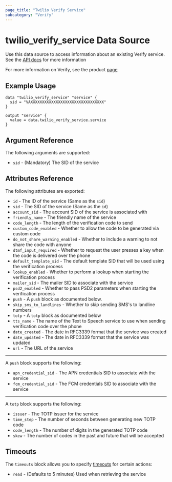 ```yaml
---
page_title: "Twilio Verify Service"
subcategory: "Verify"
---
```


# twilio_verify_service Data Source

Use this data source to access information about an existing Verify service. See the [API docs](https://www.twilio.com/docs/verify/api/service) for more information

For more information on Verify, see the product [page](https://www.twilio.com/verify)

## Example Usage

```hcl
data "twilio_verify_service" "service" {
  sid = "VAXXXXXXXXXXXXXXXXXXXXXXXXXXXXXXXX"
}

output "service" {
  value = data.twilio_verify_service.service
}
```

## Argument Reference

The following arguments are supported:

- `sid` - (Mandatory) The SID of the service

## Attributes Reference

The following attributes are exported:

- `id` - The ID of the service (Same as the `sid`)
- `sid` - The SID of the service (Same as the `id`)
- `account_sid` - The account SID of the service is associated with
- `friendly_name` - The friendly name of the service
- `code_length` - The length of the verification code to send
- `custom_code_enabled` - Whether to allow the code to be generated via custom code
- `do_not_share_warning_enabled` - Whether to include a warning to not share the code with anyone
- `dtmf_input_required` - Whether to request the user presses a key when the code is delivered over the phone
- `default_template_sid` - The default template SID that will be used using the verification process
- `lookup_enabled` - Whether to perform a lookup when starting the verification process
- `mailer_sid` - The mailer SID to associate with the service
- `psd2_enabled` - Whether to pass PSD2 parameters when starting the verification process
- `push` - A `push` block as documented below.
- `skip_sms_to_landlines` - Whether to skip sending SMS's to landline numbers
- `totp` - A `totp` block as documented below
- `tts_name` - The name of the Text to Speech service to use when sending verification code over the phone
- `date_created` - The date in RFC3339 format that the service was created
- `date_updated` - The date in RFC3339 format that the service was updated
- `url` - The URL of the service

---

A `push` block supports the following:

- `apn_credential_sid` - The APN credentials SID to associate with the service
- `fcm_credential_sid` - The FCM credentials SID to associate with the service

---

A `totp` block supports the following:

- `issuer` - The TOTP issuer for the service
- `time_step` - The number of seconds between generating new TOTP code
- `code_length` - The number of digits in the generated TOTP code
- `skew` - The number of codes in the past and future that will be accepted

## Timeouts

The `timeouts` block allows you to specify [timeouts](https://www.terraform.io/docs/configuration/resources.html#timeouts) for certain actions:

- `read` - (Defaults to 5 minutes) Used when retrieving the service
